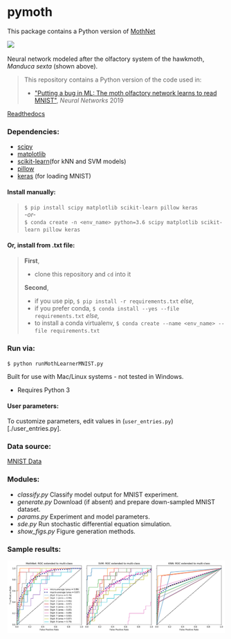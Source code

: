 # pymoth
This package contains a Python version of [MothNet](https://github.com/charlesDelahunt/PuttingABugInML)

<img src='https://upload.wikimedia.org/wikipedia/commons/thumb/b/ba/Manduca_brasiliensis_MHNT_CUT_2010_0_12_Boca_de_Mato%2C_Cochoeiras_de_Macacu%2C_rio_de_Janeiro_blanc.jpg/320px-Manduca_brasiliensis_MHNT_CUT_2010_0_12_Boca_de_Mato%2C_Cochoeiras_de_Macacu%2C_rio_de_Janeiro_blanc.jpg'>

Neural network modeled after the olfactory system of the hawkmoth, _Manduca sexta_ (shown above).
> This repository contains a Python version of the code used in:
> - ["Putting a bug in ML: The moth olfactory network learns to read MNIST"](https://doi.org/10.1016/j.neunet.2019.05.012), _Neural Networks_ 2019

[Readthedocs](pymoth.readthedocs.io)

### Dependencies:
- [scipy](https://www.scipy.org/)
- [matplotlib](https://matplotlib.org/)
- [scikit-learn](https://scikit-learn.org/)(for kNN and SVM models)
- [pillow](https://pillow.readthedocs.io/en/stable/)
- [keras](https://keras.io/) (for loading MNIST)

#### Install manually:  
> `$ pip install scipy matplotlib scikit-learn pillow keras`  
> *-or-*  
> `$ conda create -n <env_name> python=3.6 scipy matplotlib scikit-learn pillow keras`  

#### Or, install from .txt file:  
> **First**,
> - clone this repository and `cd` into it  
>
> **Second**,
> - if you use pip, `$ pip install -r requirements.txt` *else,*   
> - if you prefer conda, `$ conda install --yes --file requirements.txt` *else,*
> - to install a conda virtualenv, `$ conda create --name <env_name> --file requirements.txt`  

### Run via:
`$ python runMothLearnerMNIST.py`

Built for use with Mac/Linux systems - not tested in Windows.
- Requires Python 3

#### User parameters:
To customize parameters, edit values in (`user_entries.py`)[./user_entries.py].

### Data source:
[MNIST Data](http://yann.lecun.com/exdb/mnist/)

### Modules:
- *classify.py* Classify model output for MNIST experiment.
- *generate.py* Download (if absent) and prepare down-sampled MNIST dataset.
- *params.py* Experiment and model parameters.
- *sde.py* Run stochastic differential equation simulation.
- *show_figs.py* Figure generation methods.

### Sample results:
<img src='./results/results_ROC_multi_sample.png'>
